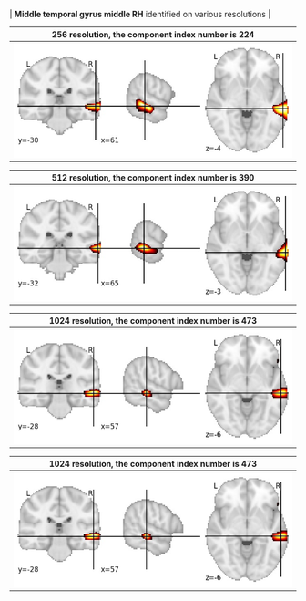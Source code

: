 


| **Middle temporal gyrus middle RH** identified on various resolutions |

| 256 resolution, the component index number is 224|  
|:---:|  
| ![Component 256](../256/final/224.jpg "From component 256: Middle temporal gyrus middle RH") |

| 512 resolution, the component index number is 390|  
|:---:|  
| ![Component 512](../512/final/390.jpg "From component 512: Middle temporal gyrus middle RH") |

| 1024 resolution, the component index number is 473|  
|:---:|  
| ![Component 1024](../1024/final/473.jpg "From component 1024: Middle temporal gyrus middle RH") |

| 1024 resolution, the component index number is 473|  
|:---:|  
| ![Component 1024](../1024/final/473.jpg "From component 1024: Middle temporal gyrus middle RH") |